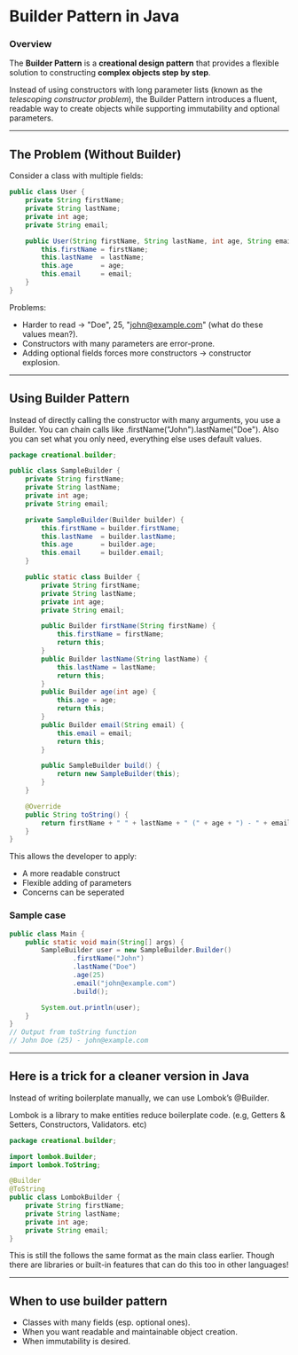 # Builder Pattern in Java

### Overview
The **Builder Pattern** is a **creational design pattern** that provides a flexible solution to constructing **complex objects step by step**.

Instead of using constructors with long parameter lists (known as the *telescoping constructor problem*), the Builder Pattern introduces a fluent, readable way to create objects while supporting immutability and optional parameters.

---

##  The Problem (Without Builder)

Consider a class with multiple fields:

```java
public class User {
    private String firstName;
    private String lastName;
    private int age;
    private String email;

    public User(String firstName, String lastName, int age, String email) {
        this.firstName = firstName;
        this.lastName  = lastName;
        this.age       = age;
        this.email     = email;
    }
}
```

Problems:
- Harder to read → "Doe", 25, "john@example.com" (what do these values mean?).
- Constructors with many parameters are error-prone.
- Adding optional fields forces more constructors → constructor explosion.

---

## Using Builder Pattern
Instead of directly calling the constructor with many arguments, you use a Builder. You can chain calls like .firstName("John").lastName("Doe"). Also you can set what you only need, everything else uses default values.

```java
package creational.builder;

public class SampleBuilder {
    private String firstName;
    private String lastName;
    private int age;
    private String email;

    private SampleBuilder(Builder builder) {
        this.firstName = builder.firstName;
        this.lastName  = builder.lastName;
        this.age       = builder.age;
        this.email     = builder.email;
    }

    public static class Builder {
        private String firstName;
        private String lastName;
        private int age;
        private String email;

        public Builder firstName(String firstName) {
            this.firstName = firstName;
            return this;
        }
        public Builder lastName(String lastName) {
            this.lastName = lastName;
            return this;
        }
        public Builder age(int age) {
            this.age = age;
            return this;
        }
        public Builder email(String email) {
            this.email = email;
            return this;
        }

        public SampleBuilder build() {
            return new SampleBuilder(this);
        }
    }

    @Override
    public String toString() {
        return firstName + " " + lastName + " (" + age + ") - " + email;
    }
}

```
This allows the developer to apply:
- A more readable construct
- Flexible adding of parameters
- Concerns can be seperated

### Sample case

```java
public class Main {
    public static void main(String[] args) {
        SampleBuilder user = new SampleBuilder.Builder()
                .firstName("John")
                .lastName("Doe")
                .age(25)
                .email("john@example.com")
                .build();

        System.out.println(user);
    }
}
// Output from toString function
// John Doe (25) - john@example.com

```

---
## Here is a trick for a cleaner version in Java

Instead of writing boilerplate manually, we can use Lombok’s @Builder.

Lombok is a library to make entities reduce boilerplate code. (e.g, Getters & Setters, Constructors, Validators. etc)

```java
package creational.builder;

import lombok.Builder;
import lombok.ToString;

@Builder
@ToString
public class LombokBuilder {
    private String firstName;
    private String lastName;
    private int age;
    private String email;
}
```

This is still the follows the same format as the main class earlier. 
Though there are libraries or built-in features that can do this too in other languages!

---

## When to use builder pattern

- Classes with many fields (esp. optional ones).
- When you want readable and maintainable object creation.
- When immutability is desired.

